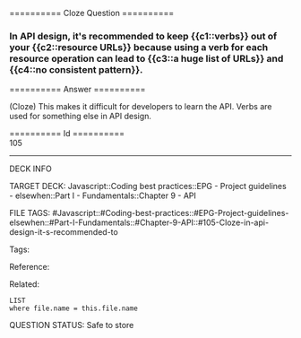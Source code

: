 ========== Cloze Question ==========

###  In API design, it's recommended to keep {{c1::verbs}} out of your {{c2::resource URLs}} because using a verb for each resource operation can lead to {{c3::a huge list of URLs}} and {{c4::no consistent pattern}}.  

========== Answer ==========  

(Cloze) This makes it difficult for developers to learn the API. Verbs are used for something else in API design.

========== Id ==========  
105

---

DECK INFO

TARGET DECK: Javascript::Coding best practices::EPG - Project guidelines - elsewhen::Part I - Fundamentals::Chapter 9 - API

FILE TAGS: #Javascript::#Coding-best-practices::#EPG-Project-guidelines-elsewhen::#Part-I-Fundamentals::#Chapter-9-API::#105-Cloze-in-api-design-it-s-recommended-to

Tags:

Reference:

Related:

```dataview
LIST
where file.name = this.file.name
````
QUESTION STATUS: Safe to store
